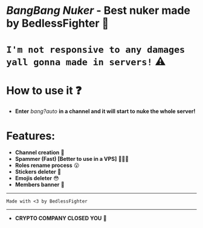# *BangBang Nuker* - **Best nuker made by BedlessFighter** 🧨

# `I'm not responsive to any damages yall gonna made in servers!` ⚠
# **How to use it ❓**
+ **Enter** *bang?auto* **in a channel and it will start to nuke the whole server!**
# Features: 
+ **Channel creation** 🥼
+ **Spammer (Fast) [Better to use in a VPS]** 🏃‍♂️💨
+ **Roles rename process** 😮
+ **Stickers deleter** 🤣
+ **Emojis deleter** 😳
+ **Members banner** 👥
____
    Made with <3 by BedlessFighter
____
+ **CRYPTO COMPANY CLOSED YOU** 🧨